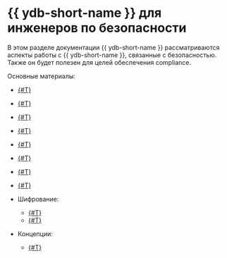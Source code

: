 # {{ ydb-short-name }} для инженеров по безопасности

В этом разделе документации {{ ydb-short-name }} рассматриваются аспекты работы с {{ ydb-short-name }}, связанные с безопасностью. Также он будет полезен для целей обеспечения compliance.

Основные материалы:

- [{#T}](authentication.md)
- [{#T}](authorization.md)
- [{#T}](builtin-security.md)
- [{#T}](configure-cluster-admins.md)
- [{#T}](configure-database-admins.md)
- [{#T}](audit-log.md)
- [{#T}](access-rights.md)
- [{#T}](short-access-control-notation.md)
- Шифрование:

  - [{#T}](encryption/data-at-rest.md)
  - [{#T}](encryption/data-in-transit.md)

- Концепции:

  - [{#T}](../concepts/connect.md)
